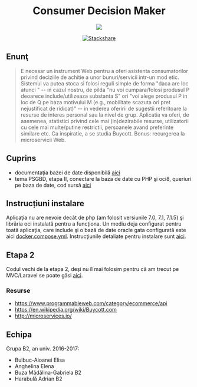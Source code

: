 <h1 align="center">Consumer Decision Maker</h1>
<p align="center"><img src="https://cloud.githubusercontent.com/assets/2271038/26532430/2a06aad0-4409-11e7-959a-7c580f5fb5b7.png"></p>

<p align="center"><a href="https://stackshare.io/adrianharabula/condr"><img src="https://img.shields.io/badge/tech-stack-0690fa.svg?style=flat" alt="Stackshare"></a></p>

## Enunţ

 > E necesar un instrument Web pentru a oferi asistenta consumatorilor privind deciziile de achitie a unor bunuri/servicii intr-un mod etic. Sistemul va putea stoca si folosi reguli simple de forma "daca are loc <conditie> atunci <actiune>" -- in cazul nostru, de pilda "nu voi cumpara/folosi produsul P deoarece include/utilizeaza substanta S" ori "voi alege produsul P in loc de Q pe baza motivului M (e.g., mobilitate scazuta ori pret nejustificat de ridicat)" -- in vederea oferirii de sugestii referitoare la resurse de interes personal sau la nivel de grup. Aplicatia va oferi, de asemenea, statistici privind cele mai (in)dezirabile resurse, utilizatorii cu cele mai multe/putine restrictii, persoanele avand preferinte similare etc. Ca inspiratie, a se studia Buycott. Bonus: recurgerea la microservicii Web.

## Cuprins
 * documentaţia bazei de date disponibilă [aici](https://docs.condr.me/dbschema/)
 * tema PSGBD, etapa II, conectare la baza de date cu PHP şi oci8, queriuri pe baza de date, cod sursă [aici](https://github.com/adrianharabula/condr/tree/master/psgbd/etapa2)
 
## Instrucțiuni instalare
Aplicaţia nu are nevoie decât de php (am folosit versiunile 7.0, 7.1, 7.1.5) şi librăria oci instalată pentru a funcţiona. Un mediu deja configurat pentru toată aplicaţia, care include şi o bază de date oracle gata configurată este aici [docker.compose.yml](https://github.com/adrianharabula/condr/blob/master/docker-compose.yml). Instrucţiunile detaliate pentru instalare sunt [aici](https://github.com/adrianharabula/condr/wiki/Install-instructions).

## Etapa 2
Codul vechi de la etapa 2, deşi nu îl mai folosim pentru că am trecut pe MVC/Laravel se poate găsi [aici](https://github.com/adrianharabula/condr/tree/ffc29cd1f516ae4ef7075bd65262f22bfde8f2ee/psgbd/etapa2).

### Resurse
 * https://www.programmableweb.com/category/ecommerce/api
 * https://en.wikipedia.org/wiki/Buycott.com
 * http://microservices.io/

## Echipa
Grupa B2, an univ. 2016-2017:
 * Bulbuc-Aioanei Elisa
 * Anghelina Elena
 * Buza Mădălina-Gabriela B2
 * Harabulă Adrian B2
 
